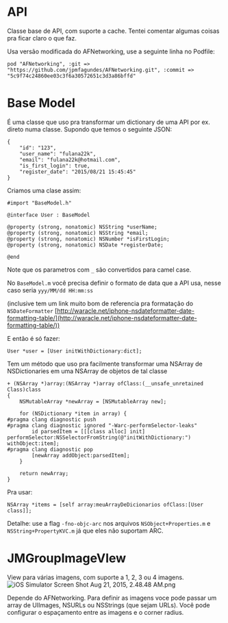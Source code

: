 # **API** #

Classe base de API, com suporte a cache. Tentei comentar algumas coisas pra ficar claro o que faz.

Usa versão modificada do AFNetworking, use a seguinte linha no Podfile:

```
pod "AFNetworking", :git => "https://github.com/jpmfagundes/AFNetworking.git", :commit => "5c9f74c24860ee03c3f6a30572651c3d3a86bffd"
```

# **Base Model** #

É uma classe que uso pra transformar um dictionary de uma API por ex. direto numa classe.
Supondo que temos o seguinte JSON:
```
{
	"id": "123",
	"user_name": "fulana22k",
	"email": "fulana22k@hotmail.com",
	"is_first_login": true,
	"register_date": "2015/08/21 15:45:45"
}
```

Criamos uma clase assim:
```
#import "BaseModel.h"

@interface User : BaseModel

@property (strong, nonatomic) NSString *userName;
@property (strong, nonatomic) NSString *email;
@property (strong, nonatomic) NSNumber *isFirstLogin;
@property (strong, nonatomic) NSDate *registerDate;

@end
```
Note que os parametros com ```_``` são convertidos para camel case.

No ```BaseModel.m``` você precisa definir o formato de data que a API usa, nesse caso seria ```yyy/MM/dd HH:mm:ss```

(inclusive tem um link muito bom de referencia pra formatação do ```NSDateFormatter``` [http://waracle.net/iphone-nsdateformatter-date-formatting-table/](http://waracle.net/iphone-nsdateformatter-date-formatting-table/))

E então é só fazer:
```
User *user = [User initWithDictionary:dict];
```



Tem um método que uso pra facilmente transformar uma NSArray de NSDictionaries em uma NSArray de objetos de tal classe

```
+ (NSArray *)array:(NSArray *)array ofClass:(__unsafe_unretained Class)class
{
    NSMutableArray *newArray = [NSMutableArray new];
    
    for (NSDictionary *item in array) {
#pragma clang diagnostic push
#pragma clang diagnostic ignored "-Warc-performSelector-leaks"
        id parsedItem = [[[class alloc] init] performSelector:NSSelectorFromString(@"initWithDictionary:") withObject:item];
#pragma clang diagnostic pop
        [newArray addObject:parsedItem];
    }
    
    return newArray;
}
```
Pra usar:
```
NSArray *items = [self array:meuArrayDeDicionarios ofClass:[User class]];
```


Detalhe: use a flag ```-fno-objc-arc``` nos arquivos ```NSObject+Properties.m``` e ```NSString+PropertyKVC.m``` já que eles não suportam ARC.


# **JMGroupImageVIew** #

View para várias imagens, com suporte a 1, 2, 3 ou 4 imagens.
![iOS Simulator Screen Shot Aug 21, 2015, 2.48.48 AM.png](http://i.imgur.com/3Buddmt.png)

Depende do AFNetworking.
Para definir as imagens voce pode passar um array de UIImages, NSURLs ou NSStrings (que sejam URLs). Você pode configurar o espaçamento entre as imagens e o corner radius.